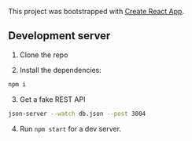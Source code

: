 This project was bootstrapped with [Create React App](https://github.com/facebookincubator/create-react-app).


## Development server

1. Clone the repo

2. Install the dependencies:

```bash
npm i
```

3. Get a fake REST API

```bash
json-server --watch db.json --post 3004
```

4. Run `npm start` for a dev server.